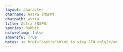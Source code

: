 ```yaml
---
layout: character
charname: Astra (NSFW)
charpath: astra
title: Astra (NSFW)
species: Rabbit
nsfwrefimg: false
shownsfw: True
notes: <a href="/astra">Want to view SFW only?</a>
---
```


